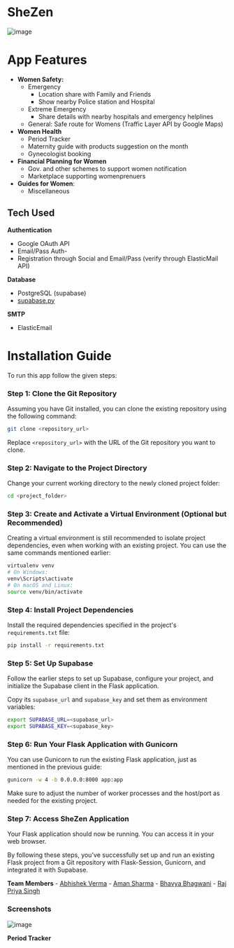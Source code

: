 # SheZen

![image](https://github.com/adgamerx/SheZen/assets/40134208/fd62057a-7f8e-4977-8a40-69e182f898bb)



# **App Features**

- **Women Safety:**
    - Emergency
        - Location share with Family and Friends
        - Show nearby Police station and Hospital
    - Extreme Emergency
        - Share details with nearby hospitals and emergency helplines
    - General: Safe route for Womens (Traffic Layer API by Google Maps)
- **Women Health**
    - Period Tracker
    - Maternity guide with products suggestion on the month
    - Gynecologist booking
- **Financial Planning for Women**
    - Gov. and other schemes to support women notification
    - Marketplace supporting womenprenuers
- **Guides for Women**:
    - Miscellaneous
    

## Tech Used
**Authentication**

- Google OAuth API
- Email/Pass Auth-
- Registration through Social and Email/Pass (verify through ElasticMail API)

**Database**

- PostgreSQL (supabase)
- [supabase.py](http://supabase.py/)

**SMTP**

- ElasticEmail

# **Installation Guide**

To run this app follow the given steps:

### Step 1: Clone the Git Repository

Assuming you have Git installed, you can clone the existing repository using the following command:

```bash
git clone <repository_url>
```

Replace `<repository_url>` with the URL of the Git repository you want to clone.

### Step 2: Navigate to the Project Directory

Change your current working directory to the newly cloned project folder:

```bash
cd <project_folder>
```

### Step 3: Create and Activate a Virtual Environment (Optional but Recommended)

Creating a virtual environment is still recommended to isolate project dependencies, even when working with an existing project. You can use the same commands mentioned earlier:

```bash
virtualenv venv
# On Windows:
venv\Scripts\activate
# On macOS and Linux:
source venv/bin/activate
```

### Step 4: Install Project Dependencies

Install the required dependencies specified in the project's `requirements.txt` file:

```bash
pip install -r requirements.txt
```

### Step 5: Set Up Supabase

Follow the earlier steps to set up Supabase, configure your project, and initialize the Supabase client in the Flask application.

Copy its `supabase_url` and `supabase_key` and set them as environment variables:

```bash
export SUPABASE_URL=<supabase_url>
export SUPABASE_KEY=<supabase_key>
```

### Step 6: Run Your Flask Application with Gunicorn

You can use Gunicorn to run the existing Flask application, just as mentioned in the previous guide:

```bash
gunicorn -w 4 -b 0.0.0.0:8000 app:app
```

Make sure to adjust the number of worker processes and the host/port as needed for the existing project.

### Step 7: Access SheZen Application

Your Flask application should now be running. You can access it in your web browser.

By following these steps, you've successfully set up and run an existing Flask project from a Git repository with Flask-Session, Gunicorn, and integrated it with Supabase.

**Team Members**
    - [Abhishek Verma](https://www.linkedin.com/in/w3abhishek/)
    - [Aman Sharma](https://www.linkedin.com/in/adgamerx/)
    - [Bhavya Bhagwani](https://www.linkedin.com/in/bhavyabhagwani/)
    - [Raj Priya Singh](https://www.linkedin.com/in/raj-priya-singh-ba49541a0/)


### Screenshots

![image](https://github.com/adgamerx/SheZen/assets/40134208/50c13c7f-9b9b-4fe4-a577-cd25b118bc97)

**Period Tracker**

